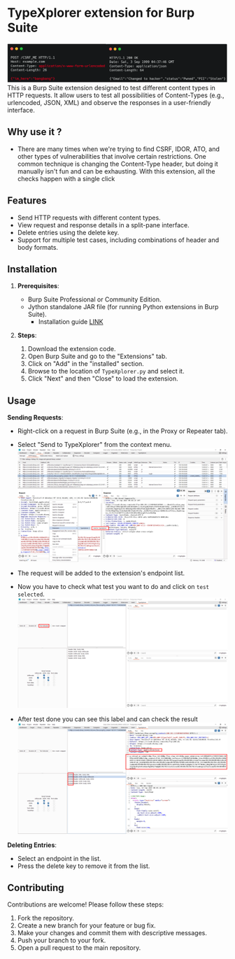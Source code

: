 # TypeXplorer extension for Burp Suite
![image 1](assets/3.png)
This is a Burp Suite extension designed to test different content types in HTTP requests. It allow users to test all possibilities of Content-Types (e.g., urlencoded, JSON, XML) and observe the responses in a user-friendly interface.
## Why use it ? 
- There are many times when we're trying to find CSRF, IDOR, ATO, and other types of vulnerabilities that involve certain restrictions. One common technique is changing the Content-Type header, but doing it manually isn't fun and can be exhausting. With this extension, all the checks happen with a single click
## Features

- Send HTTP requests with different content types.
- View request and response details in a split-pane interface.
- Delete entries using the delete key.
- Support for multiple test cases, including combinations of header and body formats.

## Installation

1. **Prerequisites**:
   - Burp Suite Professional or Community Edition.
   - Jython standalone JAR file (for running Python extensions in Burp Suite).
      - Installation guide [LINK](https://portswigger.net/burp/documentation/desktop/extend-burp/extensions/troubleshooting#you-need-to-configure-jython-or-jruby)

2. **Steps**:
   1. Download the extension code.
   2. Open Burp Suite and go to the "Extensions" tab.
   3. Click on "Add" in the "installed" section.
   4. Browse to the location of `TypeXplorer.py` and select it.
   5. Click "Next" and then "Close" to load the extension.

## Usage

**Sending Requests**:
   - Right-click on a request in Burp Suite (e.g., in the Proxy or Repeater tab).
   - Select "Send to TypeXplorer" from the context menu.
   ![image 1](assets/1.png)

   - The request will be added to the extension's endpoint list.
   - Now you have to check what test you want to do and click on `test selected`.
   ![image 2](assets/2.png)

   - After test done you can see this label and can check the result 
   ![image 2](assets/4.png)

**Deleting Entries**:
   - Select an endpoint in the list.
   - Press the delete key to remove it from the list.












## Contributing

Contributions are welcome! Please follow these steps:

1. Fork the repository.
2. Create a new branch for your feature or bug fix.
3. Make your changes and commit them with descriptive messages.
4. Push your branch to your fork.
5. Open a pull request to the main repository.
